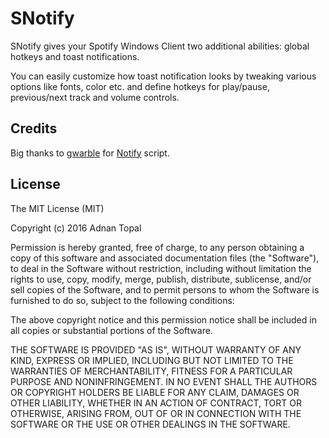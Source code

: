 # SNotify
SNotify gives your Spotify Windows Client two additional abilities: global hotkeys and toast notifications.

You can easily customize how toast notification looks by tweaking various options like fonts, color etc. and define hotkeys for play/pause, previous/next track and volume controls.

## Credits
Big thanks to [gwarble](http://gwarble.com/ahk/Notify/) for [Notify](http://gwarble.com/ahk/Notify/) script.

## License
The MIT License (MIT)

Copyright (c) 2016 Adnan Topal

Permission is hereby granted, free of charge, to any person obtaining a copy
of this software and associated documentation files (the "Software"), to deal
in the Software without restriction, including without limitation the rights
to use, copy, modify, merge, publish, distribute, sublicense, and/or sell
copies of the Software, and to permit persons to whom the Software is
furnished to do so, subject to the following conditions:

The above copyright notice and this permission notice shall be included in all
copies or substantial portions of the Software.

THE SOFTWARE IS PROVIDED "AS IS", WITHOUT WARRANTY OF ANY KIND, EXPRESS OR
IMPLIED, INCLUDING BUT NOT LIMITED TO THE WARRANTIES OF MERCHANTABILITY,
FITNESS FOR A PARTICULAR PURPOSE AND NONINFRINGEMENT. IN NO EVENT SHALL THE
AUTHORS OR COPYRIGHT HOLDERS BE LIABLE FOR ANY CLAIM, DAMAGES OR OTHER
LIABILITY, WHETHER IN AN ACTION OF CONTRACT, TORT OR OTHERWISE, ARISING FROM,
OUT OF OR IN CONNECTION WITH THE SOFTWARE OR THE USE OR OTHER DEALINGS IN THE
SOFTWARE.